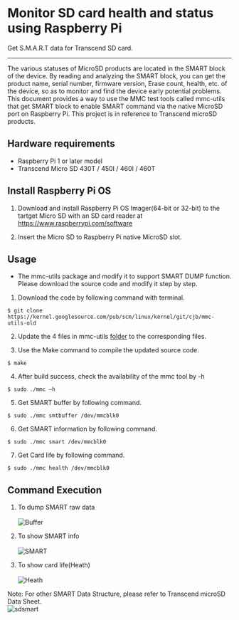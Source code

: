 # Monitor SD card health and status using Raspberry Pi
Get S.M.A.R.T data for Transcend SD card.

-------------------------
The various statuses of MicroSD products are located in the SMART block of the device. 
By reading and analyzing the SMART block, you can get the product name, serial number, firmware version, Erase count, health, etc. of the device, so as to monitor and find the 
device early potential problems. This document provides a way to use the MMC test tools called mmc-utils that get SMART block to enable SMART command via the native MicroSD port on Raspberry Pi. This project is in reference to Transcend microSD products.

Hardware requirements
-------------------------
* Raspberry Pi 1 or later model
* Transcend Micro SD 430T / 450I / 460I / 460T

Install Raspberry Pi OS
-------------------------
1. Download and install Raspberry Pi OS Imager(64-bit or 32-bit) to the tartget Micro SD with an SD card reader at https://www.raspberrypi.com/software

2. Insert the Micro SD to Raspberry Pi native MicroSD slot.

Usage
-------------------------

- The mmc-utils package and modify it to support SMART DUMP function. Please download the source code and modify it step by step.

1. Download the code by following command with terminal.
```
$ git clone https://kernel.googlesource.com/pub/scm/linux/kernel/git/cjb/mmc-utils-old
```

2. Update the 4 files in mmc-utils [folder](https://github.com/transcend-information/RaspberryPi-SDcard-SMARTQuery/tree/main/mmc-utils) to the corresponding files.

3. Use the Make command to compile the updated source code.
```
$ make
```
4. After build success, check the availability of the mmc tool by -h
```
$ sudo ./mmc –h
``` 
5. Get SMART buffer by following command.
```
$ sudo ./mmc smtbuffer /dev/mmcblk0
``` 
6. Get SMART information by following command.
```
$ sudo ./mmc smart /dev/mmcblk0
``` 
7. Get Card life by following command.
```
$ sudo ./mmc health /dev/mmcblk0
``` 

Command Execution
-------------------------
1. To dump SMART raw data</br></br>
![Buffer](https://github.com/transcend-information/RaspberryPi-SDcard-SMARTQuery/blob/main/smtbuffer.png)

2. To show SMART info</br></br>
![SMART](https://github.com/transcend-information/RaspberryPi-SDcard-SMARTQuery/blob/main/smart.png)

3. To show card life(Heath)</br></br>
![Heath](https://github.com/transcend-information/RaspberryPi-SDcard-SMARTQuery/blob/main/health.png)

Note: For other SMART Data Structure, please refer to Transcend microSD Data Sheet.</br>
![sdsmart](https://github.com/transcend-information/RaspberryPi-SDcard-SMARTQuery/blob/main/sdsmart.png)
